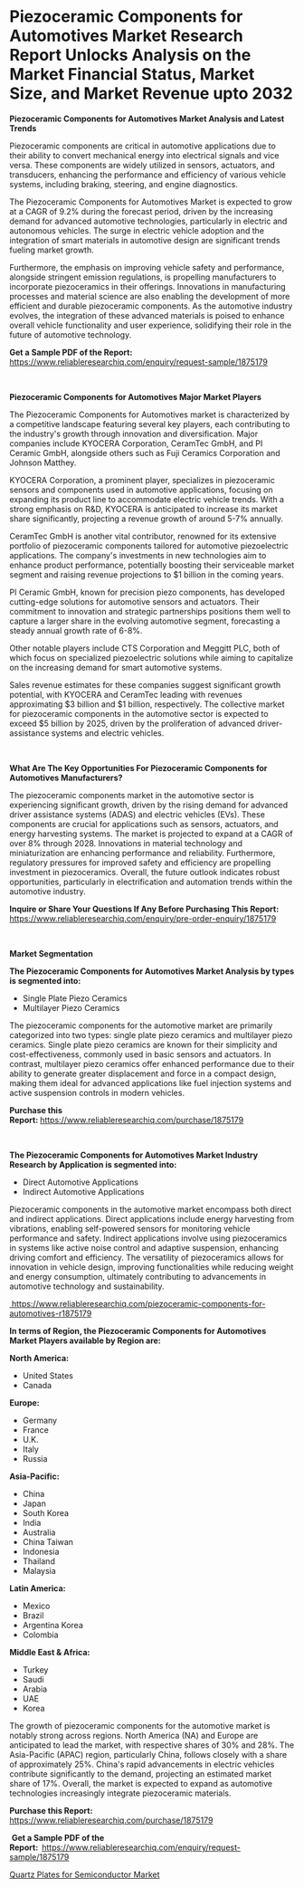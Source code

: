 <p><h1>Piezoceramic Components for Automotives Market Research Report Unlocks Analysis on the Market Financial Status, Market Size, and Market Revenue upto 2032</h1></p><p><strong>Piezoceramic Components for Automotives Market Analysis and Latest Trends</strong></p>
<p><p>Piezoceramic components are critical in automotive applications due to their ability to convert mechanical energy into electrical signals and vice versa. These components are widely utilized in sensors, actuators, and transducers, enhancing the performance and efficiency of various vehicle systems, including braking, steering, and engine diagnostics. </p><p>The Piezoceramic Components for Automotives Market is expected to grow at a CAGR of 9.2% during the forecast period, driven by the increasing demand for advanced automotive technologies, particularly in electric and autonomous vehicles. The surge in electric vehicle adoption and the integration of smart materials in automotive design are significant trends fueling market growth. </p><p>Furthermore, the emphasis on improving vehicle safety and performance, alongside stringent emission regulations, is propelling manufacturers to incorporate piezoceramics in their offerings. Innovations in manufacturing processes and material science are also enabling the development of more efficient and durable piezoceramic components. As the automotive industry evolves, the integration of these advanced materials is poised to enhance overall vehicle functionality and user experience, solidifying their role in the future of automotive technology.</p></p>
<p><strong>Get a Sample PDF of the Report:&nbsp;</strong> <a href="https://www.reliableresearchiq.com/enquiry/request-sample/1875179?utm_campaign=2101&utm_medium=2&utm_source=Github&utm_content=ia&utm_term=13022025&utm_id=piezoceramic-components-for-automotives">https://www.reliableresearchiq.com/enquiry/request-sample/1875179</a></p>
<p>&nbsp;</p>
<p><strong>Piezoceramic Components for Automotives Major Market Players</strong></p>
<p><p>The Piezoceramic Components for Automotives market is characterized by a competitive landscape featuring several key players, each contributing to the industry's growth through innovation and diversification. Major companies include KYOCERA Corporation, CeramTec GmbH, and PI Ceramic GmbH, alongside others such as Fuji Ceramics Corporation and Johnson Matthey.</p><p>KYOCERA Corporation, a prominent player, specializes in piezoceramic sensors and components used in automotive applications, focusing on expanding its product line to accommodate electric vehicle trends. With a strong emphasis on R&D, KYOCERA is anticipated to increase its market share significantly, projecting a revenue growth of around 5-7% annually.</p><p>CeramTec GmbH is another vital contributor, renowned for its extensive portfolio of piezoceramic components tailored for automotive piezoelectric applications. The company's investments in new technologies aim to enhance product performance, potentially boosting their serviceable market segment and raising revenue projections to $1 billion in the coming years.</p><p>PI Ceramic GmbH, known for precision piezo components, has developed cutting-edge solutions for automotive sensors and actuators. Their commitment to innovation and strategic partnerships positions them well to capture a larger share in the evolving automotive segment, forecasting a steady annual growth rate of 6-8%.</p><p>Other notable players include CTS Corporation and Meggitt PLC, both of which focus on specialized piezoelectric solutions while aiming to capitalize on the increasing demand for smart automotive systems.</p><p>Sales revenue estimates for these companies suggest significant growth potential, with KYOCERA and CeramTec leading with revenues approximating $3 billion and $1 billion, respectively. The collective market for piezoceramic components in the automotive sector is expected to exceed $5 billion by 2025, driven by the proliferation of advanced driver-assistance systems and electric vehicles.</p></p>
<p>&nbsp;</p>
<p><strong>What Are The Key Opportunities For Piezoceramic Components for Automotives Manufacturers?</strong></p>
<p><p>The piezoceramic components market in the automotive sector is experiencing significant growth, driven by the rising demand for advanced driver assistance systems (ADAS) and electric vehicles (EVs). These components are crucial for applications such as sensors, actuators, and energy harvesting systems. The market is projected to expand at a CAGR of over 8% through 2028. Innovations in material technology and miniaturization are enhancing performance and reliability. Furthermore, regulatory pressures for improved safety and efficiency are propelling investment in piezoceramics. Overall, the future outlook indicates robust opportunities, particularly in electrification and automation trends within the automotive industry.</p></p>
<p><strong>Inquire or Share Your Questions If Any Before Purchasing This Report:</strong> <a href="https://www.reliableresearchiq.com/enquiry/pre-order-enquiry/1875179?utm_campaign=2101&utm_medium=2&utm_source=Github&utm_content=ia&utm_term=13022025&utm_id=piezoceramic-components-for-automotives">https://www.reliableresearchiq.com/enquiry/pre-order-enquiry/1875179</a></p>
<p>&nbsp;</p>
<p><strong>Market Segmentation</strong></p>
<p><strong>The Piezoceramic Components for Automotives Market Analysis by types is segmented into:</strong></p>
<p><ul><li>Single Plate Piezo Ceramics</li><li>Multilayer Piezo Ceramics</li></ul></p>
<p><p>The piezoceramic components for the automotive market are primarily categorized into two types: single plate piezo ceramics and multilayer piezo ceramics. Single plate piezo ceramics are known for their simplicity and cost-effectiveness, commonly used in basic sensors and actuators. In contrast, multilayer piezo ceramics offer enhanced performance due to their ability to generate greater displacement and force in a compact design, making them ideal for advanced applications like fuel injection systems and active suspension controls in modern vehicles.</p></p>
<p><strong>Purchase this Report:&nbsp;</strong><a href="https://www.reliableresearchiq.com/purchase/1875179?utm_campaign=2101&utm_medium=2&utm_source=Github&utm_content=ia&utm_term=13022025&utm_id=piezoceramic-components-for-automotives">https://www.reliableresearchiq.com/purchase/1875179</a></p>
<p>&nbsp;</p>
<p><strong>The Piezoceramic Components for Automotives Market Industry Research by Application is segmented into:</strong></p>
<p><ul><li>Direct Automotive Applications</li><li>Indirect Automotive Applications</li></ul></p>
<p><p>Piezoceramic components in the automotive market encompass both direct and indirect applications. Direct applications include energy harvesting from vibrations, enabling self-powered sensors for monitoring vehicle performance and safety. Indirect applications involve using piezoceramics in systems like active noise control and adaptive suspension, enhancing driving comfort and efficiency. The versatility of piezoceramics allows for innovation in vehicle design, improving functionalities while reducing weight and energy consumption, ultimately contributing to advancements in automotive technology and sustainability.</p></p>
<p><a href="https://www.reliableresearchiq.com/piezoceramic-components-for-automotives-r1875179?utm_campaign=2101&utm_medium=2&utm_source=Github&utm_content=ia&utm_term=13022025&utm_id=piezoceramic-components-for-automotives">&nbsp;https://www.reliableresearchiq.com/piezoceramic-components-for-automotives-r1875179</a></p>
<p><strong>In terms of Region, the Piezoceramic Components for Automotives Market Players available by Region are:</strong></p>
<p>
    <p> <strong> North America: </strong>
        <ul>
            <li>United States</li>
            <li>Canada</li>
        </ul>
        </p> 
    <p> <strong> Europe: </strong>
        <ul>
            <li>Germany</li>
            <li>France</li>
            <li>U.K.</li>
            <li>Italy</li>
            <li>Russia</li>
        </ul>
        </p> 
    <p> <strong> Asia-Pacific: </strong>
        <ul>
            <li>China</li>
            <li>Japan</li>
            <li>South Korea</li>
            <li>India</li>
            <li>Australia</li>
            <li>China Taiwan</li>
            <li>Indonesia</li>
            <li>Thailand</li>
            <li>Malaysia</li>
        </ul>
        </p> 
    <p> <strong> Latin America: </strong>
        <ul>
            <li>Mexico</li>
            <li>Brazil</li>
            <li>Argentina Korea</li>
            <li>Colombia</li>
        </ul>
        </p> 
    <p> <strong> Middle East & Africa: </strong>
        <ul>
            <li>Turkey</li>
            <li>Saudi</li>
            <li>Arabia</li>
            <li>UAE</li>
            <li>Korea</li>
        </ul>
    </p>
    </p>
<p><p>The growth of piezoceramic components for the automotive market is notably strong across regions. North America (NA) and Europe are anticipated to lead the market, with respective shares of 30% and 28%. The Asia-Pacific (APAC) region, particularly China, follows closely with a share of approximately 25%. China's rapid advancements in electric vehicles contribute significantly to the demand, projecting an estimated market share of 17%. Overall, the market is expected to expand as automotive technologies increasingly integrate piezoceramic materials.</p></p>
<p><strong>Purchase this Report: </strong><a href="https://www.reliableresearchiq.com/purchase/1875179?utm_campaign=2101&utm_medium=2&utm_source=Github&utm_content=ia&utm_term=13022025&utm_id=piezoceramic-components-for-automotives">https://www.reliableresearchiq.com/purchase/1875179</a></p>
<p>&nbsp;<strong>Get a Sample PDF of the Report:&nbsp;&nbsp;</strong><a href="https://www.reliableresearchiq.com/enquiry/request-sample/1875179?utm_campaign=2101&utm_medium=2&utm_source=Github&utm_content=ia&utm_term=13022025&utm_id=piezoceramic-components-for-automotives">https://www.reliableresearchiq.com/enquiry/request-sample/1875179</a></p>
<p><strong></strong></p>
<p><p><a href="https://github.com/SanjidaMahmud54/Market-Research-Report-List-1/blob/main/quartz-plates-for-semiconductor-market.md?utm_campaign=2101&utm_medium=2&utm_source=Github&utm_content=ia&utm_term=13022025&utm_id=piezoceramic-components-for-automotives">Quartz Plates for Semiconductor Market</a></p></p>